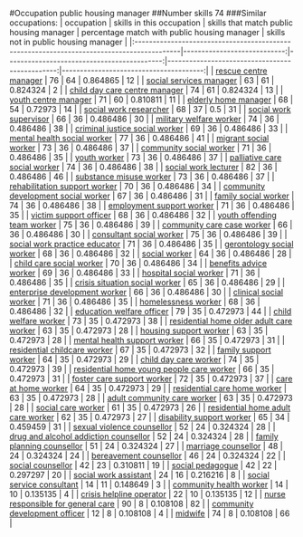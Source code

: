 #Occupation public housing manager
##Number skills 74
###Similar occupations:
| occupation                                                                                |   skills in this occupation |   skills that match public housing manager |   percentage match with public housing manager |   skills not in public housing manager |
|:------------------------------------------------------------------------------------------|----------------------------:|-------------------------------------------:|-----------------------------------------------:|---------------------------------------:|
| [rescue centre manager](rescue_centre_manager.md)                                         |                          76 |                                         64 |                                       0.864865 |                                     12 |
| [social services manager](social_services_manager.md)                                     |                          63 |                                         61 |                                       0.824324 |                                      2 |
| [child day care centre manager](child_day_care_centre_manager.md)                         |                          74 |                                         61 |                                       0.824324 |                                     13 |
| [youth centre manager](youth_centre_manager.md)                                           |                          71 |                                         60 |                                       0.810811 |                                     11 |
| [elderly home manager](elderly_home_manager.md)                                           |                          68 |                                         54 |                                       0.72973  |                                     14 |
| [social work researcher](social_work_researcher.md)                                       |                          68 |                                         37 |                                       0.5      |                                     31 |
| [social work supervisor](social_work_supervisor.md)                                       |                          66 |                                         36 |                                       0.486486 |                                     30 |
| [military welfare worker](military_welfare_worker.md)                                     |                          74 |                                         36 |                                       0.486486 |                                     38 |
| [criminal justice social worker](criminal_justice_social_worker.md)                       |                          69 |                                         36 |                                       0.486486 |                                     33 |
| [mental health social worker](mental_health_social_worker.md)                             |                          77 |                                         36 |                                       0.486486 |                                     41 |
| [migrant social worker](migrant_social_worker.md)                                         |                          73 |                                         36 |                                       0.486486 |                                     37 |
| [community social worker](community_social_worker.md)                                     |                          71 |                                         36 |                                       0.486486 |                                     35 |
| [youth worker](youth_worker.md)                                                           |                          73 |                                         36 |                                       0.486486 |                                     37 |
| [palliative care social worker](palliative_care_social_worker.md)                         |                          74 |                                         36 |                                       0.486486 |                                     38 |
| [social work lecturer](social_work_lecturer.md)                                           |                          82 |                                         36 |                                       0.486486 |                                     46 |
| [substance misuse worker](substance_misuse_worker.md)                                     |                          73 |                                         36 |                                       0.486486 |                                     37 |
| [rehabilitation support worker](rehabilitation_support_worker.md)                         |                          70 |                                         36 |                                       0.486486 |                                     34 |
| [community development social worker](community_development_social_worker.md)             |                          67 |                                         36 |                                       0.486486 |                                     31 |
| [family social worker](family_social_worker.md)                                           |                          74 |                                         36 |                                       0.486486 |                                     38 |
| [employment support worker](employment_support_worker.md)                                 |                          71 |                                         36 |                                       0.486486 |                                     35 |
| [victim support officer](victim_support_officer.md)                                       |                          68 |                                         36 |                                       0.486486 |                                     32 |
| [youth offending team worker](youth_offending_team_worker.md)                             |                          75 |                                         36 |                                       0.486486 |                                     39 |
| [community care case worker](community_care_case_worker.md)                               |                          66 |                                         36 |                                       0.486486 |                                     30 |
| [consultant social worker](consultant_social_worker.md)                                   |                          75 |                                         36 |                                       0.486486 |                                     39 |
| [social work practice educator](social_work_practice_educator.md)                         |                          71 |                                         36 |                                       0.486486 |                                     35 |
| [gerontology social worker](gerontology_social_worker.md)                                 |                          68 |                                         36 |                                       0.486486 |                                     32 |
| [social worker](social_worker.md)                                                         |                          64 |                                         36 |                                       0.486486 |                                     28 |
| [child care social worker](child_care_social_worker.md)                                   |                          70 |                                         36 |                                       0.486486 |                                     34 |
| [benefits advice worker](benefits_advice_worker.md)                                       |                          69 |                                         36 |                                       0.486486 |                                     33 |
| [hospital social worker](hospital_social_worker.md)                                       |                          71 |                                         36 |                                       0.486486 |                                     35 |
| [crisis situation social worker](crisis_situation_social_worker.md)                       |                          65 |                                         36 |                                       0.486486 |                                     29 |
| [enterprise development worker](enterprise_development_worker.md)                         |                          66 |                                         36 |                                       0.486486 |                                     30 |
| [clinical social worker](clinical_social_worker.md)                                       |                          71 |                                         36 |                                       0.486486 |                                     35 |
| [homelessness worker](homelessness_worker.md)                                             |                          68 |                                         36 |                                       0.486486 |                                     32 |
| [education welfare officer](education_welfare_officer.md)                                 |                          79 |                                         35 |                                       0.472973 |                                     44 |
| [child welfare worker](child_welfare_worker.md)                                           |                          73 |                                         35 |                                       0.472973 |                                     38 |
| [residential home older adult care worker](residential_home_older_adult_care_worker.md)   |                          63 |                                         35 |                                       0.472973 |                                     28 |
| [housing support worker](housing_support_worker.md)                                       |                          63 |                                         35 |                                       0.472973 |                                     28 |
| [mental health support worker](mental_health_support_worker.md)                           |                          66 |                                         35 |                                       0.472973 |                                     31 |
| [residential childcare worker](residential_childcare_worker.md)                           |                          67 |                                         35 |                                       0.472973 |                                     32 |
| [family support worker](family_support_worker.md)                                         |                          64 |                                         35 |                                       0.472973 |                                     29 |
| [child day care worker](child_day_care_worker.md)                                         |                          74 |                                         35 |                                       0.472973 |                                     39 |
| [residential home young people care worker](residential_home_young_people_care_worker.md) |                          66 |                                         35 |                                       0.472973 |                                     31 |
| [foster care support worker](foster_care_support_worker.md)                               |                          72 |                                         35 |                                       0.472973 |                                     37 |
| [care at home worker](care_at_home_worker.md)                                             |                          64 |                                         35 |                                       0.472973 |                                     29 |
| [residential care home worker](residential_care_home_worker.md)                           |                          63 |                                         35 |                                       0.472973 |                                     28 |
| [adult community care worker](adult_community_care_worker.md)                             |                          63 |                                         35 |                                       0.472973 |                                     28 |
| [social care worker](social_care_worker.md)                                               |                          61 |                                         35 |                                       0.472973 |                                     26 |
| [residential home adult care worker](residential_home_adult_care_worker.md)               |                          62 |                                         35 |                                       0.472973 |                                     27 |
| [disability support worker](disability_support_worker.md)                                 |                          65 |                                         34 |                                       0.459459 |                                     31 |
| [sexual violence counsellor](sexual_violence_counsellor.md)                               |                          52 |                                         24 |                                       0.324324 |                                     28 |
| [drug and alcohol addiction counsellor](drug_and_alcohol_addiction_counsellor.md)         |                          52 |                                         24 |                                       0.324324 |                                     28 |
| [family planning counsellor](family_planning_counsellor.md)                               |                          51 |                                         24 |                                       0.324324 |                                     27 |
| [marriage counsellor](marriage_counsellor.md)                                             |                          48 |                                         24 |                                       0.324324 |                                     24 |
| [bereavement counsellor](bereavement_counsellor.md)                                       |                          46 |                                         24 |                                       0.324324 |                                     22 |
| [social counsellor](social_counsellor.md)                                                 |                          42 |                                         23 |                                       0.310811 |                                     19 |
| [social pedagogue](social_pedagogue.md)                                                   |                          42 |                                         22 |                                       0.297297 |                                     20 |
| [social work assistant](social_work_assistant.md)                                         |                          24 |                                         16 |                                       0.216216 |                                      8 |
| [social service consultant](social_service_consultant.md)                                 |                          14 |                                         11 |                                       0.148649 |                                      3 |
| [community health worker](community_health_worker.md)                                     |                          14 |                                         10 |                                       0.135135 |                                      4 |
| [crisis helpline operator](crisis_helpline_operator.md)                                   |                          22 |                                         10 |                                       0.135135 |                                     12 |
| [nurse responsible for general care](nurse_responsible_for_general_care.md)               |                          90 |                                          8 |                                       0.108108 |                                     82 |
| [community development officer](community_development_officer.md)                         |                          12 |                                          8 |                                       0.108108 |                                      4 |
| [midwife](midwife.md)                                                                     |                          74 |                                          8 |                                       0.108108 |                                     66 |
